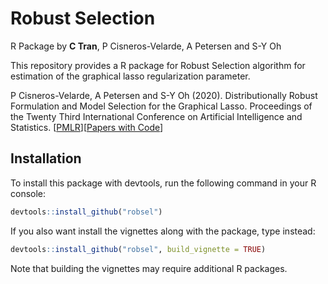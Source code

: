 Robust Selection
================

R Package by **C Tran**, P Cisneros-Velarde, A Petersen and S-Y Oh

This repository provides a R package for Robust Selection algorithm 
for estimation of the graphical lasso regularization parameter.

P Cisneros-Velarde, A Petersen and S-Y Oh (2020). Distributionally Robust Formulation and Model Selection for the Graphical Lasso. Proceedings of the Twenty Third International Conference on Artificial Intelligence and Statistics. [[PMLR](http://proceedings.mlr.press/v108/cisneros20a.html)][[Papers with Code](https://paperswithcode.com/paper/distributionally-robust-formulation-and-model)]

## Installation

To install this package with devtools, run the following command in your R console:

```r
devtools::install_github("robsel")
```

If you also want install the vignettes along with the package, type instead:

```r
devtools::install_github("robsel", build_vignette = TRUE)
```

Note that building the vignettes may require additional R packages.
